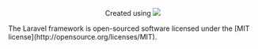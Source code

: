 <p align="center">Created using <img src="https://laravel.com/assets/img/components/logo-laravel.svg"></p>
The Laravel framework is open-sourced software licensed under the [MIT license](http://opensource.org/licenses/MIT).
